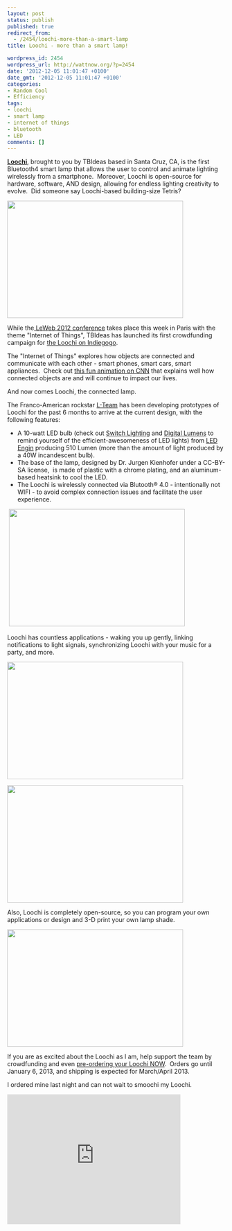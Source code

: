 ```yaml
---
layout: post
status: publish
published: true
redirect_from:
  - /2454/loochi-more-than-a-smart-lamp
title: Loochi - more than a smart lamp!

wordpress_id: 2454
wordpress_url: http://wattnow.org/?p=2454
date: '2012-12-05 11:01:47 +0100'
date_gmt: '2012-12-05 11:01:47 +0100'
categories:
- Random Cool
- Efficiency
tags:
- loochi
- smart lamp
- internet of things
- bluetooth
- LED
comments: []
---
```

<p><a href="http://www.tbideas.com/index.php"><strong>Loochi</strong></a>, brought to you by TBIdeas based in Santa Cruz, CA, is the first Bluetooth4 smart lamp that allows the user to control and animate lighting wirelessly from a smartphone. &nbsp;Moreover, Loochi is open-source for hardware, software, AND design, allowing for endless lighting creativity to evolve. &nbsp;Did someone say Loochi-based building-size Tetris?</p>
<p><a href="http://www.indiegogo.com/loochi?c=home"><img class="alignnone  wp-image-2457" title="loochi-introducing" src="{{ 'assets/from-wordpress/uploads/2012/12/loochi-introducing.jpg' | relative_url }}" alt="" width="406" height="271" /></a></p>
<p>While the<a href="http://paris.leweb.co/"> LeWeb 2012 conference</a> takes place this week in Paris with the theme "Internet of Things", TBIdeas has launched its first crowdfunding campaign for <a href="http://www.indiegogo.com/loochi?c=home">the Loochi on Indiegogo</a>.</p>
<p>The "Internet of Things" explores how objects are connected and communicate with each other - smart phones, smart cars, smart appliances. &nbsp;Check out <a href="http://edition.cnn.com/2012/12/04/business/leweb-parallax-internet-things/index.html?hpt=hp_c3">this fun animation on CNN</a> that explains well how connected objects are and will continue to impact our lives.</p>
<p>And now comes Loochi, the connected lamp.</p>
<p>The Franco-American rockstar&nbsp;<a href="http://www.indiegogo.com/loochi?c=home">L-Team</a> has been developing prototypes of Loochi for the past 6 months to arrive at the current design, with the following features:</p>
<ul>
<li>A 10-watt LED bulb (check out <a title="Switch Lighting.  Savings that will light you up." href="http://wattnow.org/1085/switch-lighting-savings-that-will-light-you-up">Switch Lighting</a> and <a title="Digital Lumens.  Intelligent lighting systems." href="http://wattnow.org/952/digital-lumens-intelligent-lighting-systems">Digital Lumens</a>&nbsp;to remind yourself of the efficient-awesomeness of LED lights) from <a href="http://www.ledengin.com/">LED Engin</a> producing 510 Lumen (more than the amount of light produced by a 40W incandescent bulb).</li>
<li>The base of the lamp, designed by Dr. Jurgen Kienhofer under a CC-BY-SA license, &nbsp;is made of plastic with a chrome plating, and an aluminum-based heatsink to cool the LED.</li>
<li>The Loochi is wirelessly connected via Blutooth&reg; 4.0 - intentionally not WIFI - to avoid complex connection issues and facilitate the user experience.</li>
</ul>
<div>&nbsp;<a href="http://www.tbideas.com/"><img class="alignnone  wp-image-2458" title="loochi-phone" src="{{ 'assets/from-wordpress/uploads/2012/12/loochi-phone.jpg' | relative_url }}" alt="" width="406" height="271" /></a></div>
<p>Loochi has countless applications - waking you up gently, linking notifications to light signals, synchronizing Loochi with your music for a party, and more.</p>
<p><a href="http://www.tbideas.com/"><img class="alignnone  wp-image-2459" title="loochi-wakeup" src="{{ 'assets/from-wordpress/uploads/2012/12/loochi-wakeup.jpg' | relative_url }}" alt="" width="406" height="271" /></a></p>
<p><a href="http://www.tbideas.com/"><img class="alignnone  wp-image-2460" title="loochi-party" src="{{ 'assets/from-wordpress/uploads/2012/12/loochi-party.jpg' | relative_url }}" alt="" width="406" height="271" /></a></p>
<p>Also, Loochi is completely open-source, so you can program your own applications or design and 3-D print your own lamp shade.</p>
<p><a href="http://www.tbideas.com/"><img class="alignnone  wp-image-2455" title="loochi-solder" src="{{ 'assets/from-wordpress/uploads/2012/12/loochi-solder.jpg' | relative_url }}" alt="" width="406" height="271" /></a></p>
<p>If you are as excited about the Loochi as I am, help support the team by crowdfunding and even <a href="http://www.indiegogo.com/loochi?c=home">pre-ordering your Loochi NOW</a>. &nbsp;Orders go until January 6, 2013, and shipping is expected for March/April 2013.</p>
<p>I ordered mine last night and can not wait to smoochi my Loochi.</p>
<p><iframe src="http://player.vimeo.com/video/54558396?title=0&amp;portrait=0" frameborder="0" width="400" height="300"></iframe></p>
<p></p>
